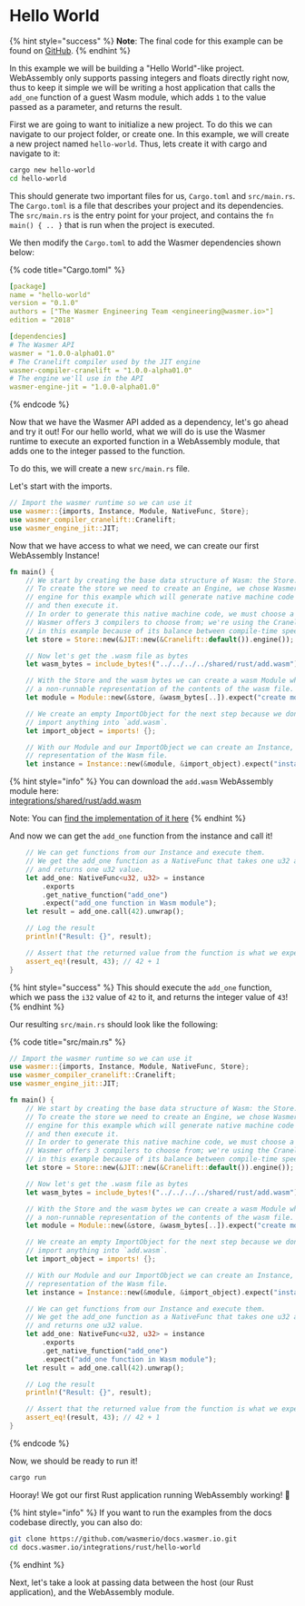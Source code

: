 # Hello World

{% hint style="success" %}
**Note**: The final code for this example can be found on [GitHub](https://github.com/wasmerio/docs.wasmer.io/tree/master/integrations/rust/examples/hello-world).
{% endhint %}

In this example we will be building a "Hello World"-like project. WebAssembly only supports passing integers and floats directly right now, thus to keep it simple we will be writing a host application that calls the `add_one` function of a guest Wasm module, which adds `1` to the value passed as a parameter, and returns the result.

First we are going to want to initialize a new project. To do this we can navigate to our project folder, or create one. In this example, we will create a new project named `hello-world`. Thus, lets create it with cargo and navigate to it:

```bash
cargo new hello-world
cd hello-world
```

This should generate two important files for us, `Cargo.toml` and `src/main.rs`. The `Cargo.toml` is a file that describes your project and its dependencies. The `src/main.rs` is the entry point for your project, and contains the `fn main() { .. }` that is run when the project is executed.

We then modify the `Cargo.toml` to add the Wasmer dependencies shown below:

{% code title="Cargo.toml" %}
```yaml
[package]
name = "hello-world"
version = "0.1.0"
authors = ["The Wasmer Engineering Team <engineering@wasmer.io>"]
edition = "2018"

[dependencies]
# The Wasmer API
wasmer = "1.0.0-alpha01.0"
# The Cranelift compiler used by the JIT engine
wasmer-compiler-cranelift = "1.0.0-alpha01.0"
# The engine we'll use in the API
wasmer-engine-jit = "1.0.0-alpha01.0"
```
{% endcode %}

Now that we have the Wasmer API added as a dependency, let's go ahead and try it out! For our hello world, what we will do is use the Wasmer runtime to execute an exported function in a WebAssembly module, that adds one to the integer passed to the function.

To do this, we will create a new `src/main.rs` file.

Let's start with the imports.

```rust
// Import the wasmer runtime so we can use it
use wasmer::{imports, Instance, Module, NativeFunc, Store};
use wasmer_compiler_cranelift::Cranelift;
use wasmer_engine_jit::JIT;
```

Now that we have access to what we need, we can create our first WebAssembly Instance!

```rust
fn main() {
    // We start by creating the base data structure of Wasm: the Store.
    // To create the store we need to create an Engine, we chose Wasmer's JIT
    // engine for this example which will generate native machine code at runtime
    // and then execute it.
    // In order to generate this native machine code, we must choose a compiler.
    // Wasmer offers 3 compilers to choose from; we're using the Cranelift compiler
    // in this example because of its balance between compile-time speed and runtime speed.
    let store = Store::new(&JIT::new(&Cranelift::default()).engine());

    // Now let's get the .wasm file as bytes
    let wasm_bytes = include_bytes!("../../../../shared/rust/add.wasm");

    // With the Store and the wasm bytes we can create a wasm Module which is
    // a non-runnable representation of the contents of the wasm file.
    let module = Module::new(&store, &wasm_bytes[..]).expect("create module");

    // We create an empty ImportObject for the next step because we don't need to
    // import anything into `add.wasm`.
    let import_object = imports! {};

    // With our Module and our ImportObject we can create an Instance, which is the runnable
    // representation of the Wasm file.
    let instance = Instance::new(&module, &import_object).expect("instantiate module");
```

{% hint style="info" %}
You can download the `add.wasm` WebAssembly module here:  
[integrations/shared/rust/add.wasm](https://github.com/wasmerio/docs.wasmer.io/raw/master/integrations/shared/rust/add.wasm)

Note: You can [find the implementation of it here](https://github.com/wasmerio/docs.wasmer.io/blob/master/integrations/shared/rust/add.rs)
{% endhint %}

And now we can get the `add_one` function from the instance and call it!

```rust
    // We can get functions from our Instance and execute them.
    // We get the add_one function as a NativeFunc that takes one u32 argument
    // and returns one u32 value.
    let add_one: NativeFunc<u32, u32> = instance
        .exports
        .get_native_function("add_one")
        .expect("add_one function in Wasm module");
    let result = add_one.call(42).unwrap();

    // Log the result
    println!("Result: {}", result);

    // Assert that the returned value from the function is what we expect.
    assert_eq!(result, 43); // 42 + 1
}
```

{% hint style="success" %}
This should execute the `add_one` function, which we pass the `i32` value of `42` to it, and returns the integer value of `43`!
{% endhint %}

Our resulting `src/main.rs` should look like the following:

{% code title="src/main.rs" %}
```rust
// Import the wasmer runtime so we can use it
use wasmer::{imports, Instance, Module, NativeFunc, Store};
use wasmer_compiler_cranelift::Cranelift;
use wasmer_engine_jit::JIT;

fn main() {
    // We start by creating the base data structure of Wasm: the Store.
    // To create the store we need to create an Engine, we chose Wasmer's JIT
    // engine for this example which will generate native machine code at runtime
    // and then execute it.
    // In order to generate this native machine code, we must choose a compiler.
    // Wasmer offers 3 compilers to choose from; we're using the Cranelift compiler
    // in this example because of its balance between compile-time speed and runtime speed.
    let store = Store::new(&JIT::new(&Cranelift::default()).engine());

    // Now let's get the .wasm file as bytes
    let wasm_bytes = include_bytes!("../../../../shared/rust/add.wasm");

    // With the Store and the wasm bytes we can create a wasm Module which is
    // a non-runnable representation of the contents of the wasm file.
    let module = Module::new(&store, &wasm_bytes[..]).expect("create module");

    // We create an empty ImportObject for the next step because we don't need to
    // import anything into `add.wasm`.
    let import_object = imports! {};

    // With our Module and our ImportObject we can create an Instance, which is the runnable
    // representation of the Wasm file.
    let instance = Instance::new(&module, &import_object).expect("instantiate module");

    // We can get functions from our Instance and execute them.
    // We get the add_one function as a NativeFunc that takes one u32 argument
    // and returns one u32 value.
    let add_one: NativeFunc<u32, u32> = instance
        .exports
        .get_native_function("add_one")
        .expect("add_one function in Wasm module");
    let result = add_one.call(42).unwrap();

    // Log the result
    println!("Result: {}", result);

    // Assert that the returned value from the function is what we expect.
    assert_eq!(result, 43); // 42 + 1
}
```
{% endcode %}

Now, we should be ready to run it!

```bash
cargo run
```

Hooray! We got our first Rust application running WebAssembly working! 🎉

{% hint style="info" %}
If you want to run the examples from the docs codebase directly, you can also do:

```bash
git clone https://github.com/wasmerio/docs.wasmer.io.git
cd docs.wasmer.io/integrations/rust/hello-world
```
{% endhint %}

Next, let's take a look at passing data between the host \(our Rust application\), and the WebAssembly module.


